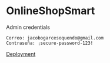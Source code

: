 # OnlineShopSmart

Admin credentials
```
Correo: jacobogarcesoquendo@gmail.com
Contraseña: ¡secure-password-123!
```
<a href="https://online-shop-smart.web.app">Deployment</a>